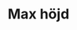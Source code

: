 ---
title: 'Max höjd'
symbol_image: 'symbols/insats/22.svg'
weight: 22
card: true
card_color: 'bg-symbol-yellow'
---